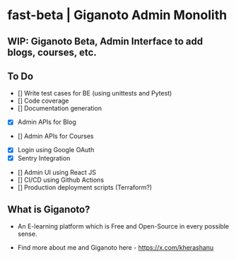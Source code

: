# fast-beta | Giganoto Admin Monolith


## WIP: Giganoto Beta, Admin Interface to add blogs, courses, etc.


## To Do

- [] Write test cases for BE (using unittests and Pytest)
- [] Code coverage
- [] Documentation generation
- [X] Admin APIs for Blog
- [] Admin APIs for Courses
- [X] Login using Google OAuth
- [X] Sentry Integration

- [] Admin UI using React JS
- [] CI/CD using Github Actions
- [] Production deployment scripts (Terraform?)


## What is Giganoto?

- An E-learning platform which is Free and Open-Source in every possible sense.

- Find more about me and Giganoto here - https://x.com/kherashanu
